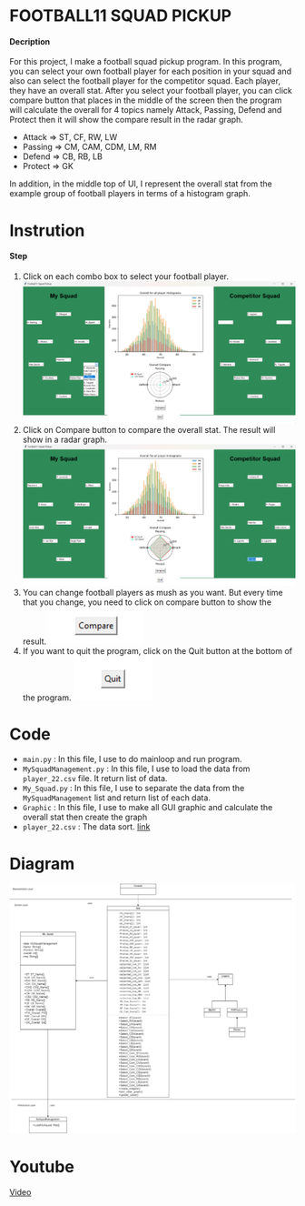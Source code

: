 # FOOTBALL11 SQUAD PICKUP

#### Decription
For this project, I make a football squad pickup program. In this program, you can select your own football player for each position in your squad and also can select the football player for the competitor squad. Each player, they have an overall stat. After you select your football player, you can click compare button that places in the middle of the screen then the program will calculate the overall for 4 topics namely Attack, Passing, Defend and Protect then it will show the compare result in the radar graph.

* Attack => ST, CF, RW, LW
* Passing => CM, CAM, CDM, LM, RM
* Defend => CB, RB, LB
* Protect => GK

In addition, in the middle top of UI, I represent the overall stat from the example group of football players in terms of a histogram graph. 

# Instrution

#### Step
1. Click on each combo box to select your football player.
![screen](images/Select.png)
2. Click on Compare button to compare the overall stat. The result will show in a radar graph.
![screen](images/Show.png)
3. You can change football players as mush as you want. But every time that you change, you need to click on compare button to show the result.
![screen](images/Compare.png)
4. If you want to quit the program, click on the Quit button at the bottom of the program.
![screen](images/Quit.png)

# Code
* `main.py` : In this file, I use to do mainloop and run program.
* `MySquadManagement.py` : In this file, I use to load the data from `player_22.csv` file. It return list of data.
* `My_Squad.py` : In this file, I use to separate the data from the `MySquadManagement` list and return list of each data.
* `Graphic` : In this file, I use to make all GUI graphic and calculate the overall stat then create the graph
* `player_22.csv` : The data sort. [link](https://www.kaggle.com/datasets/stefanoleone992/fifa-22-complete-player-dataset) 

# Diagram
![screen](images/Project_diagram.png)

# Youtube
[Video](https://youtu.be/iDJmniWhZkw)